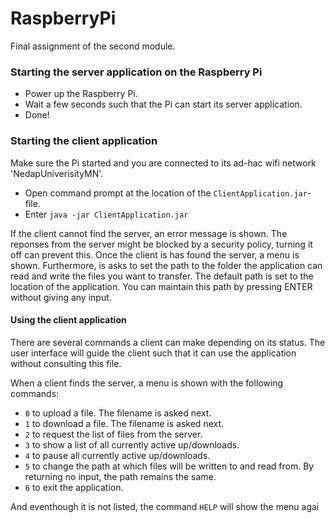 # RaspberryPi
Final assignment of the second module.

### Starting the server application on the Raspberry Pi
- Power up the Raspberry Pi.
- Wait a few seconds such that the Pi can start its server application.
- Done!

### Starting the client application
Make sure the Pi started and you are connected to its ad-hac wifi network 'NedapUniverisityMN'.
- Open command prompt at the location of the `ClientApplication.jar`-file.
- Enter `java -jar ClientApplication.jar`

If the client cannot find the server, an error message is shown. The reponses from the server might be blocked by a security policy, turning it off can prevent this.
Once the client is has found the server, a menu is shown. Furthermore, is asks to set the path to the folder the application can read and write the files you want to transfer. The default path is set to the location of the application. You can maintain this path by pressing ENTER without giving any input.

#### Using the client application
There are several commands a client can make depending on its status. The user interface will guide the client such that it can use the application without consulting this file.

When a client finds the server, a menu is shown with the following commands:
- `0` to upload a file. The filename is asked next.
- `1` to download a file. The filename is asked next.
- `2` to request the list of files from the server.
- `3` to show a list of all currently active up/downloads.
- `4` to pause all currently active up/downloads.
- `5` to change the path at which files will be written to and read from. By returning no input, the path remains the same.
- `6` to exit the application.

And eventhough it is not listed, the command `HELP` will show the menu agai
